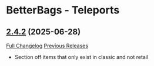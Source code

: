 # BetterBags - Teleports

## [2.4.2](https://github.com/AlexHaible/BetterBags-Teleports/tree/2.4.2) (2025-06-28)
[Full Changelog](https://github.com/AlexHaible/BetterBags-Teleports/compare/2.4.1...2.4.2) [Previous Releases](https://github.com/AlexHaible/BetterBags-Teleports/releases)

- Section off items that only exist in classic and not retail  
